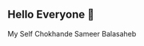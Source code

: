 ## Hello Everyone 👋
My Self Chokhande Sameer Balasaheb

<!--
**sameerchokhande/sameerchokhande** is a ✨ _special_ ✨ repository because its `README.md` (this file) appears on your GitHub profile.

Here are some ideas to get you started:

- 🔭 I’m currently working on all the project that are available on the my git profile and i also happy to give some important contribution to any your project .... Easy to share something 
- 🌱 I’m currently learning at the 3rd year artifical intelligenes and machine learning ...
- 👯 I’m looking to collaborate on differet machine learning project.
- 🤔 I’m looking for help with different company where i can contributes my skills ...
- 💬 Ask me about at the sameerchokhande2@gmail.com
- 
-->
